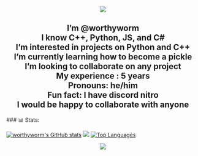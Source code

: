 <p align="center">
  <img src="https://capsule-render.vercel.app/api?type=waving&color=gradient&text=Hello!&height=100&section=header"/>
</p>
<h2 align="center">
  I’m @worthyworm<br>
  I know C++, Python, JS, and C#<br>
  I’m interested in projects on Python and C++<br>
  I’m currently learning how to become a pickle<br>
  I’m looking to collaborate on any project<br>
  My experience : 5 years<br>
  Pronouns: he/him<br>
  Fun fact: I have discord nitro<br>
  I would be happy to collaborate with anyone<br>
</h2>
### 📊 Stats:

 <a href="http://www.github.com/worthyworm"><img src="https://github-readme-stats.vercel.app/api?username=worthyworm&show_icons=true&hide=&count_private=true&title_color=0891b2&text_color=ffffff&icon_color=0891b2&bg_color=000000&hide_border=true&show_icons=true" alt="worthyworm's GitHub stats" /></a>
   <a href="http://www.github.com/worthyworm"><img src="https://github-readme-streak-stats.herokuapp.com/?user=worthyworm&stroke=ffffff&background=000000&ring=0891b2&fire=0891b2&currStreakNum=ffffff&currStreakLabel=0891b2&sideNums=ffffff&sideLabels=ffffff&dates=ffffff&hide_border=true" /></a>
  <a href="https://github.com/worthyworm"><img src="https://github-readme-stats.vercel.app/api/top-langs/?username=worthyworm&langs_count=10&title_color=0891b2&text_color=ffffff&icon_color=0891b2&bg_color=000000&hide_border=true&locale=en&custom_title=Top%20Languages" alt="Top Languages" /></a>

<p align="center">
  <img src="https://capsule-render.vercel.app/api?type=waving&color=gradient&height=100&section=footer"/>
</p>
